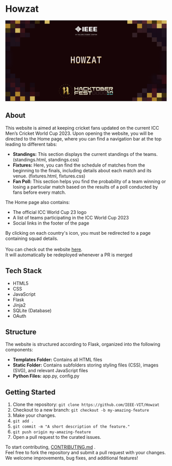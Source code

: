 # Howzat

<img src="./images/Howzat.png">

## About

This website is aimed at keeping cricket fans updated on the current ICC Men’s Cricket World Cup 2023. Upon opening the website, you will be directed to the Home page, where you can find a navigation bar at the top leading to different tabs:

- **Standings:** This section displays the current standings of the teams. (standings.html, standings.css)
- **Fixtures:** Here, you can find the schedule of matches from the beginning to the finals, including details about each match and its venue. (fixtures.html, fixtures.css)
- **Fan Poll:** This section helps you find the probability of a team winning or losing a particular match based on the results of a poll conducted by fans before every match.

The Home page also contains:

- The official ICC World Cup 23 logo
- A list of teams participating in the ICC World Cup 2023
- Social links in the footer of the page

By clicking on each country's icon, you must be redirected to a page containing squad details. <br><br>
You can check out the website [here](https://ieee-cwc.onrender.com/).<br>
It will automatically be redeployed whenever a PR is merged

## Tech Stack

- HTML5
- CSS
- JavaScript
- Flask
- Jinja2
- SQLite (Database)
- OAuth

## Structure

The website is structured according to Flask, organized into the following components:

- **Templates Folder:** Contains all HTML files
- **Static Folder:** Contains subfolders storing styling files (CSS), images (SVG), and relevant JavaScript files
- **Python Files:** app.py, config.py

## Getting Started

1. Clone the repository: `git clone https://github.com/IEEE-VIT/Howzat`
2. Checkout to a new branch: `git checkout -b my-amazing-feature`
3. Make your changes.
4. `git add .`
5. `git commit -m "A short description of the feature."`
6. `git push origin my-amazing-feature`
7. Open a pull request to the curated issues.

To start contributing, [CONTRIBUTING.md](https://github.com/IEEE-VIT/Howzat/blob/main/CONTRIBUTING.md) . <br>Feel free to fork the repository and submit a pull request with your changes. We welcome improvements, bug fixes, and additional features!